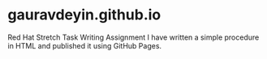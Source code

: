 # gauravdeyin.github.io
Red Hat Stretch Task Writing Assignment
I have written a simple procedure in HTML and published it using GitHub Pages.
